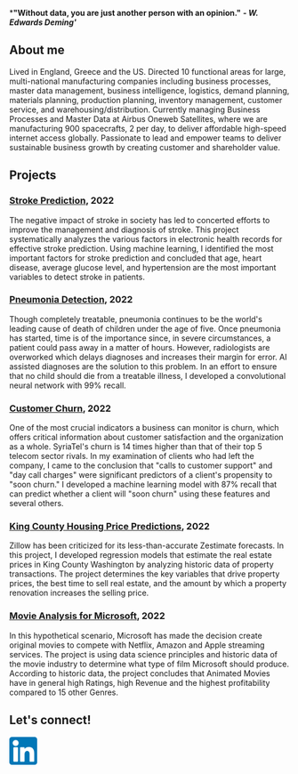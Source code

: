 ***"Without data, you are just another person with an opinion."** ***- W. Edwards Deming'***

## About me
Lived in England, Greece and the US.
Directed 10 functional areas for large, multi-national manufacturing companies including business processes, master data management, business intelligence, logistics, demand planning, materials planning, production planning, inventory management, customer service, and warehousing/distribution. 
Currently managing Business Processes and Master Data at Airbus Oneweb Satellites, where we are manufacturing 900 spacecrafts, 2 per day, to deliver affordable high-speed internet access globally. 
Passionate to lead and empower teams to deliver sustainable business growth by creating customer and shareholder value.

## Projects

### [Stroke Prediction](https://github.com/schoremis/Phase_5_Project-S.Choremis), 2022
The negative impact of stroke in society has led to concerted efforts to improve the management and diagnosis of stroke. 
This project systematically analyzes the various factors in electronic health records for effective stroke prediction. Using machine learning, I identified the most important factors for stroke prediction and concluded that age, heart disease, average glucose level, and hypertension are the most important variables to detect stroke in patients. 

### [Pneumonia Detection](https://github.com/schoremis/Phase_4_Project-S.Choremis), 2022
Though completely treatable, pneumonia continues to be the world's leading cause of death of children under the age of five.
Once pneumonia has started, time is of the importance since, in severe circumstances, a patient could pass away in a matter of hours.
However, radiologists are overworked which delays diagnoses and increases their margin for error. AI assisted diagnoses are the solution to this problem.
In an effort to ensure that no child should die from a treatable illness, I developed a convolutional neural network with 99% recall. 

### [Customer Churn](https://github.com/schoremis/Phase_3_Project-S.Choremis), 2022
One of the most crucial indicators a business can monitor is churn, which offers critical information about customer satisfaction and the organization as a whole.
SyriaTel's churn is 14 times higher than that of their top 5 telecom sector rivals.
In my examination of clients who had left the company, I came to the conclusion that "calls to customer support" and "day call charges" were significant predictors of a client's propensity to "soon churn."
I developed a machine learning model with 87% recall that can predict whether a client will "soon churn" using these features and several others. 

### [King County Housing Price Predictions](https://github.com/schoremis/Phase_2_Project-S.Choremis), 2022
Zillow has been criticized for its less-than-accurate Zestimate forecasts.
In this project, I developed regression models that estimate the real estate prices in King County Washington by analyzing historic data of property transactions. The project determines the key variables that drive property prices, the best time to sell real estate, and the amount by which a property renovation increases the selling price.

### [Movie Analysis for Microsoft](https://github.com/schoremis/Phase_1_Project-S.Choremis), 2022

In this hypothetical scenario, Microsoft has made the decision create original movies to compete with Netflix, Amazon and Apple streaming services. 
The project is using data science principles and historic data of the movie industry to determine what type of film Microsoft should produce.
According to historic data, the project concludes that Animated Movies have in general high Ratings, high Revenue and the highest profitability compared to 15 other Genres.


## Let's connect!

[<img src="linkedin.png" width="50" height="50">](https://www.linkedin.com/in/stamch/)



<!--
**schoremis/schoremis** is a ✨ _special_ ✨ repository because its `README.md` (this file) appears on your GitHub profile.

Here are some ideas to get you started:

- 🔭 I’m currently working on ...
- 🌱 I’m currently learning ...
- 👯 I’m looking to collaborate on ...
- 🤔 I’m looking for help with ...
- 💬 Ask me about ...
- 📫 How to reach me: ...
- 😄 Pronouns: ...
- ⚡ Fun fact: ...
-->
